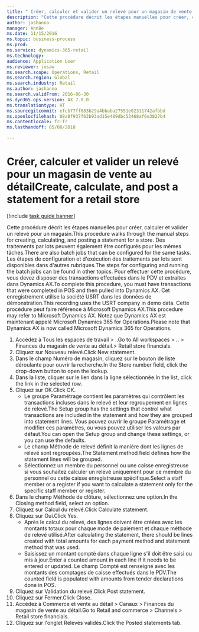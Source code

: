 ```yaml
--- 
title: " Créer, calculer et valider un relevé pour un magasin de vente au détail"
description: "Cette procédure décrit les étapes manuelles pour créer, calculer et valider un relevé pour un magasin."
author: jashanno
manager: AnnBe
ms.date: 11/15/2016
ms.topic: business-process
ms.prod: 
ms.service: dynamics-365-retail
ms.technology: 
audience: Application User
ms.reviewer: josaw
ms.search.scope: Operations, Retail
ms.search.region: Global
ms.search.industry: Retail
ms.author: jashanno
ms.search.validFrom: 2016-06-30
ms.dyn365.ops.version: AX 7.0.0
ms.translationtype: HT
ms.sourcegitcommit: efcb77ff883b29a4bbaba27551e02311742afbbd
ms.openlocfilehash: 08a8f937f63b93ad15e489dbc53468af6e3827b4
ms.contentlocale: fr-fr
ms.lasthandoff: 05/08/2018

---
```

# <a name="create-calculate-and-post-a-statement-for-a-retail-store"></a><span data-ttu-id="69601-103"> Créer, calculer et valider un relevé pour un magasin de vente au détail</span><span class="sxs-lookup"><span data-stu-id="69601-103">Create, calculate, and post a statement for a retail store</span></span>

[!include [task guide banner](../includes/task-guide-banner.md)]

<span data-ttu-id="69601-104">Cette procédure décrit les étapes manuelles pour créer, calculer et valider un relevé pour un magasin.</span><span class="sxs-lookup"><span data-stu-id="69601-104">This procedure walks through the manual steps for creating, calculating, and posting a statement for a store.</span></span> <span data-ttu-id="69601-105">Des traitements par lots peuvent également être configurés pour les mêmes tâches.</span><span class="sxs-lookup"><span data-stu-id="69601-105">There are also batch jobs that can be configured for the same tasks.</span></span> <span data-ttu-id="69601-106">Les étapes de configuration et d'exécution des traitements par lots sont disponibles dans d'autres rubriques.</span><span class="sxs-lookup"><span data-stu-id="69601-106">The steps for configuring and running the batch jobs can be found in other topics.</span></span> <span data-ttu-id="69601-107">Pour effectuer cette procédure, vous devez disposer des transactions effectuées dans le PDV et extraites dans Dynamics AX.</span><span class="sxs-lookup"><span data-stu-id="69601-107">To complete this procedure, you must have transactions that were completed in POS and then pulled into Dynamics AX.</span></span> <span data-ttu-id="69601-108">Cet enregistrement utilise la société USRT dans les données de démonstration.</span><span class="sxs-lookup"><span data-stu-id="69601-108">This recording uses the USRT company in demo data.</span></span> <span data-ttu-id="69601-109">Cette procédure peut faire référence à Microsoft Dynamics AX.</span><span class="sxs-lookup"><span data-stu-id="69601-109">This procedure may refer to Microsoft Dynamics AX.</span></span> <span data-ttu-id="69601-110">Notez que Dynamics AX est maintenant appelé Microsoft Dynamics 365 for Operations.</span><span class="sxs-lookup"><span data-stu-id="69601-110">Please note that Dynamics AX is now called Microsoft Dynamics 365 for Operations.</span></span>

1. <span data-ttu-id="69601-111">Accédez à Tous les espaces de travail > ..</span><span class="sxs-lookup"><span data-stu-id="69601-111">Go to All workspaces > ..</span></span> <span data-ttu-id="69601-112">> Finances du magasin de vente au détail.</span><span class="sxs-lookup"><span data-stu-id="69601-112">> Retail store financials.</span></span>
2. <span data-ttu-id="69601-113">Cliquez sur Nouveau relevé.</span><span class="sxs-lookup"><span data-stu-id="69601-113">Click New statement.</span></span>
3. <span data-ttu-id="69601-114">Dans le champ Numéro de magasin, cliquez sur le bouton de liste déroulante pour ouvrir la recherche.</span><span class="sxs-lookup"><span data-stu-id="69601-114">In the Store number field, click the drop-down button to open the lookup.</span></span>
4. <span data-ttu-id="69601-115">Dans la liste, cliquer sur le lien dans la ligne sélectionnée.</span><span class="sxs-lookup"><span data-stu-id="69601-115">In the list, click the link in the selected row.</span></span>
5. <span data-ttu-id="69601-116">Cliquez sur OK.</span><span class="sxs-lookup"><span data-stu-id="69601-116">Click OK.</span></span>
    * <span data-ttu-id="69601-117">Le groupe Paramétrage contient les paramètres qui contrôlent les transactions incluses dans le relevé et leur regroupement en lignes de relevé.</span><span class="sxs-lookup"><span data-stu-id="69601-117">The Setup group has the settings that control what transactions are included in the statement and how they are grouped into statement lines.</span></span> <span data-ttu-id="69601-118">Vous pouvez ouvrir le groupe Paramétrage et modifier ces paramètres, ou vous pouvez utiliser les valeurs par défaut.</span><span class="sxs-lookup"><span data-stu-id="69601-118">You can open the Setup group and change these settings, or you can use the defaults.</span></span>  
    * <span data-ttu-id="69601-119">Le champ Méthode de relevé définit la manière dont les lignes de relevé sont regroupées.</span><span class="sxs-lookup"><span data-stu-id="69601-119">The Statement method field defines how the statement lines will be grouped.</span></span>  
    * <span data-ttu-id="69601-120">Sélectionnez un membre du personnel ou une caisse enregistreuse si vous souhaitez calculer un relevé uniquement pour ce membre du personnel ou cette caisse enregistreuse spécifique.</span><span class="sxs-lookup"><span data-stu-id="69601-120">Select a staff member or a register if you want to calculate a statement only for the specific staff member or register.</span></span>  
6. <span data-ttu-id="69601-121">Dans le champ Méthode de clôture, sélectionnez une option.</span><span class="sxs-lookup"><span data-stu-id="69601-121">In the Closing method field, select an option.</span></span>
7. <span data-ttu-id="69601-122">Cliquez sur Calcul du relevé.</span><span class="sxs-lookup"><span data-stu-id="69601-122">Click Calculate statement.</span></span>
8. <span data-ttu-id="69601-123">Cliquez sur Oui.</span><span class="sxs-lookup"><span data-stu-id="69601-123">Click Yes.</span></span>
    * <span data-ttu-id="69601-124">Après le calcul du relevé, des lignes doivent être créées avec les montants totaux pour chaque mode de paiement et chaque méthode de relevé utilisé.</span><span class="sxs-lookup"><span data-stu-id="69601-124">After calculating the statement, there should be lines created with total amounts for each payment method and statement method that was used.</span></span>  
    * <span data-ttu-id="69601-125">Saisissez un montant compté dans chaque ligne s'il doit être saisi ou mis à jour.</span><span class="sxs-lookup"><span data-stu-id="69601-125">Enter a counted amount in each line if it needs to be entered or updated.</span></span> <span data-ttu-id="69601-126">Le champ Compté est renseigné avec les montants des comptages de caisse effectués dans le PDV.</span><span class="sxs-lookup"><span data-stu-id="69601-126">The counted field is populated with amounts from tender declarations done in POS.</span></span>  
9. <span data-ttu-id="69601-127">Cliquez sur Validation du relevé.</span><span class="sxs-lookup"><span data-stu-id="69601-127">Click Post statement.</span></span>
10. <span data-ttu-id="69601-128">Cliquez sur Fermer.</span><span class="sxs-lookup"><span data-stu-id="69601-128">Click Close.</span></span>
11. <span data-ttu-id="69601-129">Accédez à Commerce et vente au détail > Canaux > Finances du magasin de vente au détail.</span><span class="sxs-lookup"><span data-stu-id="69601-129">Go to Retail and commerce > Channels > Retail store financials.</span></span>
12. <span data-ttu-id="69601-130">Cliquez sur l'onglet Relevés validés.</span><span class="sxs-lookup"><span data-stu-id="69601-130">Click the Posted statements tab.</span></span>


